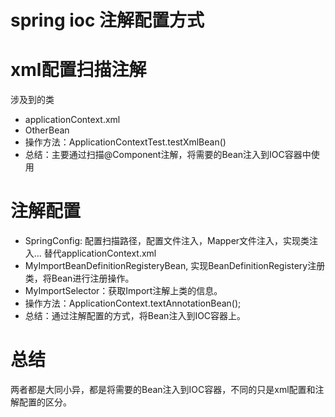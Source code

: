 # spring ioc 注解配置方式

# xml配置扫描注解
涉及到的类
- applicationContext.xml
- OtherBean
- 操作方法：ApplicationContextTest.testXmlBean()
- 总结：主要通过扫描@Component注解，将需要的Bean注入到IOC容器中使用

# 注解配置
- SpringConfig: 配置扫描路径，配置文件注入，Mapper文件注入，实现类注入... 替代applicationContext.xml
- MyImportBeanDefinitionRegisteryBean, 实现BeanDefinitionRegistery注册类，将Bean进行注册操作。
- MyImportSelector：获取Import注解上类的信息。
- 操作方法：ApplicationContext.textAnnotationBean();
- 总结：通过注解配置的方式，将Bean注入到IOC容器上。

# 总结
两者都是大同小异，都是将需要的Bean注入到IOC容器，不同的只是xml配置和注解配置的区分。